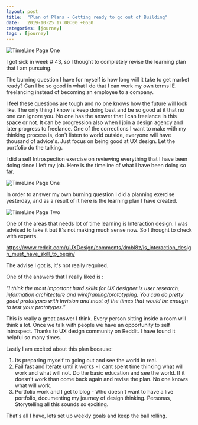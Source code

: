 ```yaml
---
layout: post
title:  "Plan of Plans - Getting ready to go out of Building"
date:   2019-10-25 17:00:00 +0530
categories: [journey]
tags : [journey]
---
```


![TimeLine Page One]({{site.baseurl}}/assets/images/planofplans.jpg)

I got sick in week # 43, so I thought to completely revise the learning plan that I am pursuing.

The burning question I have for myself is how long will it take to get market ready?  Can I be so good in what I do that I can work my own terms IE. freelancing instead of becoming an employee to a company.

I feel these questions are tough and no one knows how the future will look like.  The only thing I know is keep doing best and be so good at it that no one can ignore you.   No one has the answer that I can freelance in this space or not.   It can be progression also when I join a design agency and later progress to freelance.  One of the corrections I want to make with my thinking process is, don't listen to world outside, everyone will have thousand of advice's.  Just focus on being good at UX design.  Let the portfolio do the talking.

I did a self Introspection exercise on reviewing everything that I have been doing since I left my job.  Here is the timeline of what I have been doing so far.  

 

![TimeLine Page One]({{site.baseurl}}/assets/images/timelinepageone.png)

In order to answer my own burning question I did a planning exercise yesterday, and as a result of it here is the learning plan I have created.

![TimeLine Page Two]({{site.baseurl}}/assets/images/timelinepagetwo.png)

One of the areas that needs lot of time learning is Interaction design.  I was advised to take it but It's not making much sense now. So I thought to check with experts.  

https://www.reddit.com/r/UXDesign/comments/dmbl8z/is_interaction_design_must_have_skill_to_begin/

The advise I got is, it's not really required.  

One of the answers that I really liked is :

*"I think the most important hard skills for UX designer is user research, information architecture and wireframing/prototyping. You can do pretty good prototypes with Invision and most of the times that would be enough to test your prototypes."*

This is really a great answer I think. Every person sitting inside a room will think a lot.  Once we talk with people we have an opportunity to self introspect.  Thanks to UX design community on Reddit. I have found it helpful so many times.

Lastly I am excited about this plan because:

1. Its preparing myself to going out and see the world in real.
2. Fail fast and Iterate until it works -  I cant spent time thinking what will work and what will not. Do the basic education and see the world. If it doesn't work than come back again and revise the plan.  No one knows what will work.  
3. Portfolio work and I get to blog -  Who doesn't want to have a live portfolio, documenting my journey of design thinking.  Personas, Storytelling all this sounds so exciting.

That's all I have, lets set up weekly goals and keep the ball rolling.